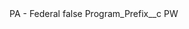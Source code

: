<?xml version="1.0" encoding="UTF-8"?>
<CustomMetadata xmlns="http://soap.sforce.com/2006/04/metadata" xmlns:xsi="http://www.w3.org/2001/XMLSchema-instance" xmlns:xsd="http://www.w3.org/2001/XMLSchema">
    <label>PA - Federal</label>
    <protected>false</protected>
    <values>
        <field>Program_Prefix__c</field>
        <value xsi:type="xsd:string">PW</value>
    </values>
</CustomMetadata>

